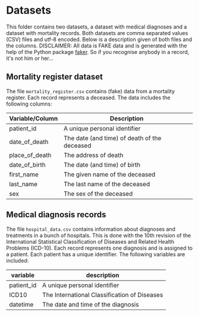# Datasets

This folder contains two datasets, a dataset with medical diagnoses and a
dataset with mortality records. Both datasets are comma separated values (CSV)
files and utf-8 encoded. Below is a description given of both files and the
columns. DISCLAIMER: All data is FAKE data and is generated with the help of the Python
package [faker](https://github.com/joke2k/faker). So if you recognise anybody
in a record, it's not him or her...

## Mortality register dataset

The file ``mortality_register.csv`` contains (fake) data from a mortality
register. Each record represents a deceased. The data includes the following
columns:

| Variable/Column| Description                                  |
|----------------|----------------------------------------------|
| patient_id     | A unique personal identifier                 |
| date_of_death  | The date (and time) of death of the deceased |
| place_of_death | The address of death                         |
| date_of_birth  | The date (and time) of birth                 |
| first_name     | The given name of the deceased               |
| last_name      | The last name of the deceased                |
| sex            | The sex of the deceased                      |

<!-- 
Variable, Description
patient_id, A unique personal identifier
date_of_death, The date (and time) of death 
place_of_death, The address of death
date_of_birth, The date (and time) of birth 
first_name, The given name of the deceased
last_name, The last name of the deceased
sex, The sex of the deceased
 -->

## Medical diagnosis records

The file ``hospital_data.csv`` contains information about diagnoses and
treatments in a bunch of hospitals. This is done with the 10th revision of the
International Statistical Classification of Diseases and Related Health
Problems (ICD-10). Each record represents one diagnosis and is assigned to a
patient. Each patient has a unique identifier. The following variables are
included:

| variable   | description                                  |
|------------|----------------------------------------------|
| patient_id | A unique personal identifier                 |
| ICD10      | The International Classification of Diseases |
| datetime   | The date and time of the diagnosis           |

<!-- 
Variable, Description
patient_id, A unique personal identifier
ICD10, The International Classification of Diseases
datetime, The date and time of the diagnosis
-->


